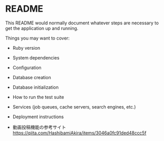 # README

This README would normally document whatever steps are necessary to get the
application up and running.

Things you may want to cover:

* Ruby version

* System dependencies

* Configuration

* Database creation

* Database initialization

* How to run the test suite

* Services (job queues, cache servers, search engines, etc.)

* Deployment instructions

* 動画投稿機能の参考サイト
https://qiita.com/HashibamiAkira/items/3046a0fc91ded48ccc5f